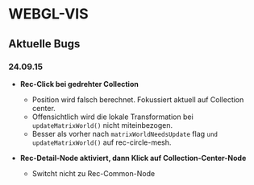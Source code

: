 WEBGL-VIS
=========


Aktuelle Bugs
-------------

### 24.09.15

* **Rec-Click bei gedrehter Collection**
    * Position wird falsch berechnet. Fokussiert aktuell auf Collection center.
    * Offensichtlich wird die lokale Transformation bei `updateMatrixWorld()` nicht miteinbezogen. 
    * Besser als vorher nach `matrixWorldNeedsUpdate` flag `und updateMatrixWorld()` auf rec-circle-mesh.


* **Rec-Detail-Node aktiviert, dann Klick auf Collection-Center-Node**
    * Switcht nicht zu Rec-Common-Node
